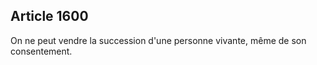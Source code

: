 Article 1600
----
On ne peut vendre la succession d'une personne vivante, même de son
consentement.
